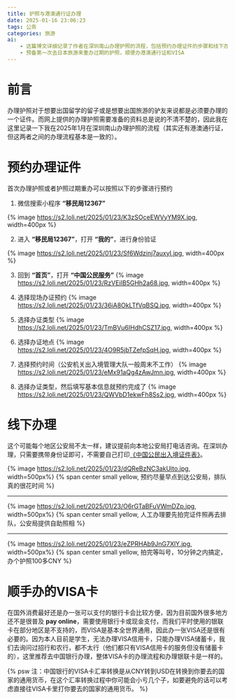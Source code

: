 ```yaml
---
title: 护照与港澳通行证办理
date: 2025-01-16 23:06:23
tags: 公务
categories: 旅游
ai: 
    - 这篇博文详细记录了作者在深圳南山办理护照的流程，包括预约办理证件的步骤和线下办理的注意事项。文章还介绍了在国外消费时办理VISA卡的必要性及其办理流程，推荐去中国银行办理VISA储蓄卡。
    - 预备第一次去日本旅游来重办过期的护照，顺便办港澳通行证和VISA
---
```


# 前言
办理护照对于想要出国留学的留子或是想要出国旅游的驴友来说都是必须要办理的一个证件。而网上提供的办理护照需要准备的资料总是说的不清不楚的，因此我在这里记录一下我在2025年1月在深圳南山办理护照的流程（其实还有港澳通行证，但这两者之间的办理流程基本是一致的）。

# 预约办理证件
首次办理护照或者护照过期重办可以按照以下的步骤进行预约

1. 微信搜索小程序 **“移民局12367”**

{% image https://s2.loli.net/2025/01/23/K3zSOceEWVyYM9X.jpg, width=400px %}

2. 进入 **“移民局12367”**，打开 **“我的”**，进行身份验证

{% image https://s2.loli.net/2025/01/23/Sf6Wdzinj7auxyI.jpg, width=400px %}

3. 回到 **“首页”**，打开 **“中国公民服务”**
{% image https://s2.loli.net/2025/01/23/RzVEiIB5GHh2a68.jpg, width=400px %}

4. 选择现场办证预约
{% image https://s2.loli.net/2025/01/23/36iA8OkLTfVqBSQ.jpg, width=400px %}

5. 选择办证类型
{% image https://s2.loli.net/2025/01/23/TmBVu6IHdhCSZ17.jpg, width=400px %}

6. 选择办证地点
{% image https://s2.loli.net/2025/01/23/4O9R5jbTZefpSqH.jpg, width=400px %}

7. 选择预约时间（公安机关出入境管理大队一般周末不工作）
{% image https://s2.loli.net/2025/01/23/eMx91aQg4zAwJmn.jpg, width=400px %}

8. 选择办证类型，然后填写基本信息就预约完成了
{% image https://s2.loli.net/2025/01/23/QWVbD1ekwFh8Ss2.jpg, width=400px %}


# 线下办理
这个可能每个地区公安局不太一样，建议提前向本地公安局打电话咨询。在深圳办理，只需要携带身份证即可，不需要自己打印[《中国公民出入境证件表》](https://s2.loli.net/2025/01/23/AG7HDxZ8UnPvKqp.jpg)。

{% image https://s2.loli.net/2025/01/23/dQReBzNC3akUito.jpg, width=500px%}
{% span center small yellow,  预约尽量早点到达公安局，排队真的很花时间 %}

---

{% image https://s2.loli.net/2025/01/23/O6rGTaBFuVWmDZp.jpg, width=500px%}
{% span center small yellow,  人工办理要先拍完证件照再去排队，公安局提供自助照相 %}

---

{% image https://s2.loli.net/2025/01/23/eZPRHAb9JnG7XlY.jpg, width=500px%}
{% span center small yellow,  拍完等叫号，10分钟之内搞定，办个护照100多CNY %}



# 顺手办的VISA卡

在国外消费最好还是办一张可以支付的银行卡会比较方便，因为目前国外很多地方还不是很普及 **pay online**，需要使用银行卡或现金支付，而我们平时使用的银联卡在部分地区是不支持的，而VISA是基本全世界通用，因此办一张VISA还是很有必要的。因为本人目前是学生，无法办理VISA信用卡，只能办理VISA储蓄卡，我们去询问过招行和农行，都不太行（他们都只有VISA信用卡的服务但没有储蓄卡的），这里推荐去中国银行办理，整体VISA卡的办理流程和办理银联卡是一样的。

{% psw 注：中国银行的VISA卡汇率转换是从CNY转到USD在转换到你要去的国家的通用货币，在这个汇率转换过程中你可能会小亏几个子，如要避免的话可以考虑直接往VISA卡里打你要去的国家的通用货币。 %}



